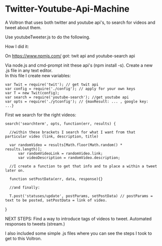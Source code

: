 # Twitter-Youtube-Api-Machine
A Voltron that uses both twitter and youtube api's, to search for videos and tweet about them.

Use youtubeTweeter.js to do the following.

How I did it:

On https://www.npmjs.com/ got: twit api and youtube-search api

Via node.js and cmd-prompt init these api's (npm install <name> -s).
Create a new .js file in any text editor.  
In this file I create new variables:
  
    var Twit = require('twit'); // get twit api
    var config = require('./config'); // apply for your own keys
    var T = new Twit(config); 
    var search = require('youtube-search'); //get youtube api
    var opts = require('./ytconfig'); // {maxResult: ... , google key: ...}

First we search for the right videos:
  
    search('searchterm', opts, function(err, results) {

      //within these brackets I search for what I want from that particular video (link, description, title)
      
      var randomVideo = results[Math.floor(Math.random() * results.length)];
		  var randomVideoLink = randomVideo.link;	
		  var videoDescription = randomVideo.description;		

      //I create a function to get that info and to place a within a tweet later on.
      
      function setPostData(err, data, response){}

      //and finally: 

      T.post('statuses/update', postParams, setPostData) // postParams = text to be posted, setPostData = link of video.
}

NEXT STEPS: Find a way to introduce tags of videos to tweet.
            Automated responses to tweets (stream.)
	    
I also included some simple .js files where you can see the steps I took to get to this Voltron. 

